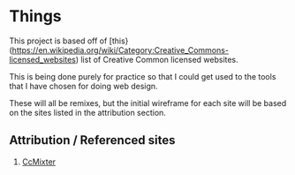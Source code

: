 # Things

This project is based off of [this}(https://en.wikipedia.org/wiki/Category:Creative_Commons-licensed_websites) list of Creative Common licensed websites.

This is being done purely for practice so that I could get used to the tools that I have chosen for doing web design.

These will all be remixes, but the initial wireframe for each site will be based on the sites listed in the attribution section.

## Attribution / Referenced sites

1. [CcMixter](http://ccmixter.org/)